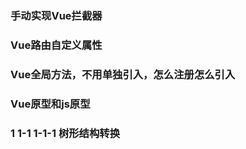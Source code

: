 ### 手动实现Vue拦截器


### Vue路由自定义属性


### Vue全局方法，不用单独引入，怎么注册怎么引入


### Vue原型和js原型


### 1  1-1  1-1-1  树形结构转换